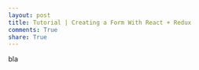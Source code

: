 ```yaml
---
layout: post
title: Tutorial | Creating a Form With React + Redux
comments: True
share: True
---
```


bla